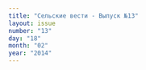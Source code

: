 ```yaml
---
title: "Сельские вести - Выпуск №13"
layout: issue
number: "13"
day: "18"
month: "02"
year: "2014"
---
```

